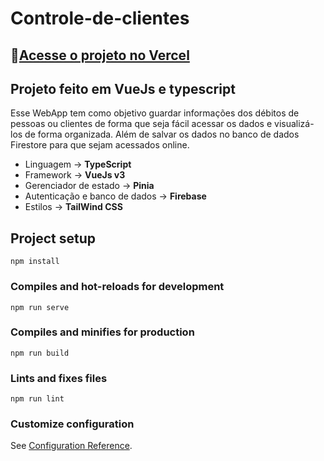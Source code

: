 # Controle-de-clientes
## 🔗[Acesse o projeto no Vercel](https://controle-de-clientes.vercel.app/)
## Projeto feito em VueJs e typescript

Esse WebApp tem como objetivo guardar informações dos débitos de pessoas ou clientes de forma que seja fácil acessar os dados e visualizá-los de forma organizada. Além de salvar os dados no banco de dados Firestore para que sejam acessados online.

* Linguagem → **TypeScript**
* Framework → **VueJs v3**
* Gerenciador de estado → **Pinia**
* Autenticação e banco de dados → **Firebase**
* Estilos → **TailWind CSS**

## Project setup
```
npm install
```

### Compiles and hot-reloads for development
```
npm run serve
```

### Compiles and minifies for production
```
npm run build
```

### Lints and fixes files
```
npm run lint
```

### Customize configuration
See [Configuration Reference](https://cli.vuejs.org/config/).
